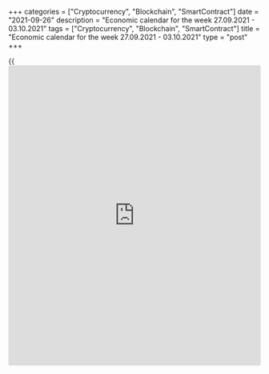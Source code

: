 +++
categories = ["Cryptocurrency", "Blockchain", "SmartContract"]
date = "2021-09-26"
description = "Economic calendar for the week 27.09.2021 - 03.10.2021"
tags = ["Cryptocurrency", "Blockchain", "SmartContract"]
title = "Economic calendar for the week 27.09.2021 - 03.10.2021"
type = "post"
+++

{{<iframe id="large-banner" src="https://www.bounty.group/#slide=8.0" width="100%" height="600" scrolling="no" style="border: 0px solid rgb(216, 221, 230); border-radius: 3px;">}}

2021-09-26

2021-09-26

Economic [calendar](https://www.fintechee.com/web-trader/) for the week 27.09.2021 – 03.10.2021Jana Kane

##  **Review of the main events of the Forex economic [calendar](https://www.fintechee.com/web-trader/) for the
next trading week (27.09.2021 – 03.10.2021)**

Having received support from the sharply increased US government bond
yields, the dollar closed last week with a slight gain. The DXY dollar
index reflecting the value of the dollar against a basket of 6 major
currencies added 0.14% last week. The growth of the dollar was
constrained by disagreements among the Fed leaders over the future plans
of the central bank's monetary [policy](https://www.fintechee.com/policy/).

Based on the forecasts presented last Wednesday at the Fed meeting, only
half of its leaders believe that by the end of 2023, rates will need to
be raised by 1 percentage point from current levels and by another three
quarters of a percentage point in 2024.

The other half of the Fed officials called for even greater caution in
raising rates, pointing to the risks associated with an increase in the
number of cases of Covid-19, which could lead to another round of
economic recession and a slowdown in the recovery of the labor market.

The American economy has created an estimated 4.7 million jobs to date,
less than half of those lost since the start of the pandemic, when 10
million Americans lost their jobs. Also, most Fed leaders believe that
inflation will slow to 2.3% in 2022 and to 2.2% in 2023.

Since the full recovery of the American labor market is still far away,
judging by the latest data, the prospect of an increase in interest
rates by the Fed may also move again to a later date, despite the
official statement of the Federal Open Market Committee (FOMC),
according to which the slowdown in asset purchases may be announced at
the next meeting, which will take place on November 2-3.

At the same time, optimism seems to be returning to global stock
exchanges.

So, following the results of a very volatile trading week, the main
American stock indices closed it in positive territory with a small
gain.

Next week will be transitional between September and October, as well as
between the 3rd and 4th quarters of the year, and financial market
participants will pay attention to the publication of important macro
statistics from the US, Germany, Eurozone, Australia, China, the UK, and
Canada.

 ***during the coming week, new events may be added to the [calendar](https://www.fintechee.com/web-trader/) and
/ or some scheduled events may be canceled**

 ****GMT time**

###  **Monday, September 27**

###  **12:30 USD Durable goods orders. Capital goods orders (ex defense
and aviation)**

This indicator reflects the value of orders received by manufacturers of
durable goods and capital goods (capital goods are durable commodities
used to produce durable goods and services), involving large
investments. Commodities produced in the defense and aviation sectors of
the US economy are not included in this indicator. A strong result
strengthens the USD. Previous values ​​of the indicator "durable goods
orders": -0.1% in July, +0.9% in June, +2.3% in May, -1.3% in April, +1%
in March, -1.2% in February, +3.4% in January 2021.

Previous values ​​of the indicator "capital goods orders ex defense and
aviation": 0% in July, +0.7% in June, +0.1% in May, +2.2% in April, +1%
in March, -0.9% in February, +0.6% in January 2021.

In theory, the relative growth of the indicator has a positive effect on
the dollar; the market reaction to its negative value may be negative
for the dollar in the short term. Data worse than the previous value
will also negatively affect the dollar quotes.

Forecast for August: +0.6% (durable goods orders), + 0.5% (capital goods
orders ex defense and aviation).

It seems that the growth of indicators has slowed down, although it
continues after their recovery in previous months from a sharp drop in
March and April 2020, which should have a positive effect on the dollar
quotes. Better-than-expected data will also have a positive impact on
the dollar.

###  **23:50 JPY Bank of Japan Monetary Policy Committee meeting**

At this meeting, the Monetary Policy Committee of the Bank of Japan will
once again sum up the results of the bank's regular meeting last week,
analyze the economic situation in Japan and give indications on possible
future prospects for the Bank of Japan's financial [policy](https://www.fintechee.com/policy/).

If the tone of the minutes of the meeting indicates the firmness of
intentions of the Bank of Japan regarding monetary [policy](https://www.fintechee.com/policy/) in the
country, it will negatively affect the Japanese stock market and
strengthen the yen. Conversely, a soft rhetoric about the bank's
monetary [policy](https://www.fintechee.com/policy/) prospects will contribute to the weakening of the yen
and the growth of the Japanese stock market.

###  **Tuesday, September 28**

###  **00:30 AUD Retail Sales Index**

Retail Sales Index is published monthly by the Australian Bureau of
Statistics and measures total retail sales. The index is often
considered an indicator of consumer confidence and reflects the health
of the retail sector in the near term. A rise in the index is usually
positive for the AUD; a decrease in the indicator will negatively affect
the AUD. The previous value of the index (in July) was -2.7% (after
falling by -1.8% in June). If the data turns out to be weaker than the
previous value, the AUD may sharply decline in the short term, but if
it's above the previous values, the AUD is likely to strengthen.

###  **Wedensday, September 29**

No important macro statistics planned to be released.

###  **Thursday, September 30**

###  **01:00 CNY China Services and Manufacturing PMIs from the China
Federation of Logistics and Purchasing (CFLP)**

These indicators assess the state of the services and the manufacturing
sectors in the Chinese economy. A result above 50 is considered positive
and strengthens the yuan. Previous PMI values ​​for the services sector:
47.5 in August, 53.3 in July, 55.2 in May, 56.3 in March, 51.4 in
February, 52.4 in January. The indicator is above 50, which is likely to
have a positive effect on the yuan quotes, even with a slight relative
decline. If the indicator is below 50, the yuan will be under pressure
and likely to decline. Forecast for September: 53.2.

Previous PMI values ​​for the manufacturing sector: 50.1 in August, 50.4
in July, 51.0 in May, 51.9 in March, 50.6 in February, 51.3 in January.

The relative growth of the index and the indicator above the value of 50
should have a positive effect on the CNY. The data above 50 indicates an
increase in activity, which has a positive effect on the quotes of the
national currency. In the opposite case, and if the indicator is below
50, the yuan will be under pressure and probably will decrease. Forecast
for September: 50.2.

###  **06:00 GBP UK GDP for Q2 (final estimate)**

GDP is considered to be an indicator of the overall health of the
British economy. The upward trend in GDP is considered positive for the
GBP. The UK's GDP was one of the highest in the world until 2016, when
the Brexit referendum was held. Subsequently, its growth slowed down,
and with the onset of the global coronavirus pandemic, the growth rate
of British GDP went into negative territory altogether.

The preliminary forecast for the 2nd quarter was +4.8% (+22.1% YoY)
after falling -1.6% in the 1st quarter of 2021, -19.8% in the 2nd
quarter and +1.3% growth in Q4 2020). The main factors that can force
the Bank of England to keep rates low are weak GDP and labor market
growth, as well as low consumer spending. If the GDP data turn out to be
even worse than the negative forecast (-1.5% and -6.1% in annual [terms](https://www.fintechee.com/terms/)),
it will put downward pressure on the pound. Strong GDP report will
strengthen the pound.

###  **09:00 EUR Consumer Price Index. Core CPI (preliminary release)**

Consumer Price Index (CPI) is published by Eurostat and measures the
price change of a selected basket of goods and services over a given
period. The index is a key indicator for assessing inflation and changes
in purchasing habits. A positive result strengthens the EUR, a negative
one weakens it. At the end of 2020, the CPI index fell by -0.3%, which
indicated low inflationary pressures and even a slowdown in inflation.
However, in 2021, inflation in the Eurozone began to accelerate,
periodically exceeding the target level of the ECB.

Previous CPI values: +3.0% in August, +2.2% in July, +1.9% in June,
+2.0% in May, +1.3% in March, +0.9% in January and February. If the data
turns out to be worse, the euro may fall sharply in the short term. Data
better than the previous value may strengthen the euro in the short
term. It should also be kept in mind that the target level of consumer
inflation by the ECB is slightly below 2.0%.

Core Consumer Price Index (Core CPI) determines the change in prices of
a selected basket of goods and services for a given period and is a key
indicator for assessing inflation and changes in consumer preferences.
Food and energy have been excluded from this indicator to provide a more
accurate estimate. A high result strengthens the EUR, while a low result
weakens it. In August 2021, Core CPI increased by +1.6%, by +0.7% in
July, +0.9% in June, +1.0% in May, by +0.7% in April (annual [terms](https://www.fintechee.com/terms/))
after more modest values ​​of +0.2% in the period from September to
December 2020. If the data for September turn out to be worse than the
previous value, it may negatively affect the euro. If the data turn out
to be better than the forecast or the previous value, the euro is likely
to respond with an increase in quotations, but only in the short term.
Core inflation in the Eurozone remains low, which is a negative factor
for the euro.

###  **12:00 EUR Harmonized Index of Consumer Prices (HICP) in Germany
(preliminary release)**

This index is published by the EU Statistical Office and is calculated
on the basis of a statistical method agreed between all EU countries. It
is an indicator for assessing inflation and is used by the Governing
Council of the ECB to assess the level of price stability. A positive
result strengthens the EUR, a negative one weakens it.

Previous indicator values: +3.4% in August, +3.1% in July, +2.1% in
June, +2.4% in May, +2.1% in April, +2.0% in March, +1.6% in January and
February, -0.7% in December and negative values ​​in the second half of
2020 (in annual [terms](https://www.fintechee.com/terms/)). If the data turn out to be better than the
previous values, the euro may strengthen in the short term. The growth
of the indicator is a positive factor for the euro. The data suggests
increasing inflationary pressures in Germany. Data worse than the
previous value will negatively affect the euro.

###  **12:30 USD US Annual GDP for Q2 (final estimate)**

GDP data is one of the key indicators (along with data on the labor
market and inflation) for the Fed in [terms](https://www.fintechee.com/terms/) of its monetary [policy](https://www.fintechee.com/policy/).
Strong result strengthens the US dollar; a weak GDP report negatively
affects the US dollar. In the previous 1st quarter, GDP grew by +6.4%,
in the 4th quarter - by +4.3% after growing by +33.4% in the 3rd quarter
of 2020, and after falling by -31. 4% in Q2 and -5.0% in Q1 2020.

If the data points to a decline in GDP in the 2nd quarter, the dollar
will come under pressure. The positive data on GDP will support the
dollar and the American stock indices, although they are already mostly
priced in. The preliminary forecast for the 2nd quarter of 2021 was
+8.2%, and the actual value is +6.6%.

###  **23:50 JPY Tankan Large Manufacturers Index**

This index reflects general business conditions for large manufacturing
companies in Japan and is an indicator of the current state of Japan's
export-oriented economy, which is heavily dependent on the industrial
sector.

Rising values ​​and the value of the indicator above 0 (zero is the
middle line) is a positive factor for the JPY, and the value of the
indicator below 0 is negative.

According to the forecast, the index value is expected to be 13 (for the
3rd quarter of 2021) after rising to a value of 14 in the 2nd quarter of
2021 and falling to -10 in the 4th quarter of 2020 (-27 and -34 in the
3rd and Q2 2020, respectively), which is likely to support the yen, but
above all Japanese stock indices, despite a slight relative decline in
the indicator.

###  **Friday, October 1**

###  **06:00 EUR Retail sales in Germany**

Retail sales is the main indicator of consumer spending in Germany
showing changes in retail sales. A high result strengthens the euro, and
vice versa, a low result weakens it. Forecast: -0.9% (+3.7% yoy) in
August against -5.1% (-0.3% yoy) in July, +4.2% (+6.2% yoy) annualized)
in June, +4.2% (-2.4% yoy) in May, -2.0% (+4.4% yoy) in April, +7.7%
(+11 % in annual [terms](https://www.fintechee.com/terms/)) in March, +1.2% (-9.0% in annual [terms](https://www.fintechee.com/terms/)) in
February, -4.5% (-8.7% in annual [terms](https://www.fintechee.com/terms/)) in January.

The data indicate the instability of the recovery of this sector of the
German economy, including due to lockdowns due to coronavirus. Better-
than-expected data is likely to have a positive effect on the euro, but
in the short term.

###  **14:00** **USD US Manufacturing PMI** **(by ISM)**

Published by the Institute for Supply Management (ISM), the US
Manufacturing PMI is an important indicator of the health of the US
economy as a whole. A result above 50 is seen as positive and
strengthens the USD, one below 50 - as negative for the US dollar.
Forecast: 59.9 in September (against 59.9 in August, 59.5 in July, 60.6
in June, 61.2 in May, 60.7 in April, 64.7 in March, 60.8 in February
58.7 in January, 60.7 in December). The index is above the 50 level and
has a relatively high value, which is likely to support the dollar,
despite the relative slight decline in the indicator. The data above the
value of 50 indicates an acceleration of activity, which has a positive
effect on the quotes of the national currency. If the indicator falls
below the forecast and especially below the value of 50, the dollar may
sharply weaken in the short term.

## Price chart of EURUSD in real time mode

The content of this article reflects the author’s opinion and does not
necessarily reflect the official position of LiteForex. The material
published on this page is provided for informational purposes only and
should not be considered as the provision of investment advice for the
purposes of Directive 2004/39/EC.

Rate this article:

{{value}}

( {{count}} {{title}} )